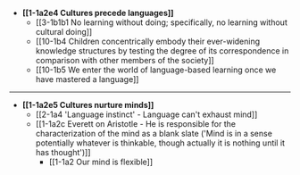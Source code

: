 
- **[[1-1a2e4 Cultures precede languages]]**
  - [[3-1b1b1 No learning without doing; specifically, no learning without cultural doing]]
  - [[10-1b4 Children concentrically embody their ever-widening knowledge structures by testing the degree of its correspondence in comparison with other members of the society]]
  - [[10-1b5 We enter the world of language-based learning once we have mastered a language]]
---
- **[[1-1a2e5 Cultures nurture minds]]**
  - [[2-1a4 'Language instinct' - Language can't exhaust mind]]
  - [[1-1a2c Everett on Aristotle - He is responsible for the characterization of the mind as a blank slate ('Mind is in a sense potentially whatever is thinkable, though actually it is nothing until it has thought')]]
    - [[1-1a2 Our mind is flexible]]
